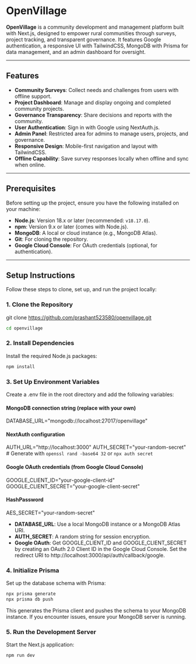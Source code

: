 # OpenVillage

**OpenVillage** is a community development and management platform built with Next.js, designed to empower rural communities through surveys, project tracking, and transparent governance. It features Google authentication, a responsive UI with TailwindCSS, MongoDB with Prisma for data management, and an admin dashboard for oversight.

---

## Features
- **Community Surveys**: Collect needs and challenges from users with offline support.
- **Project Dashboard**: Manage and display ongoing and completed community projects.
- **Governance Transparency**: Share decisions and reports with the community.
- **User Authentication**: Sign in with Google using NextAuth.js.
- **Admin Panel**: Restricted area for admins to manage users, projects, and governance.
- **Responsive Design**: Mobile-first navigation and layout with TailwindCSS.
- **Offline Capability**: Save survey responses locally when offline and sync when online.

---

## Prerequisites
Before setting up the project, ensure you have the following installed on your machine:
- **Node.js**: Version 18.x or later (recommended: `v18.17.0`).
- **npm**: Version 9.x or later (comes with Node.js).
- **MongoDB**: A local or cloud instance (e.g., MongoDB Atlas).
- **Git**: For cloning the repository.
- **Google Cloud Console**: For OAuth credentials (optional, for authentication).

---

## Setup Instructions
Follow these steps to clone, set up, and run the project locally:

### 1. Clone the Repository
git clone https://github.com/prashant523580/openvillage.git
```bash
cd openvillage
```

### 2. Install Dependencies
Install the required Node.js packages:
```bash
npm install
```
### 3. Set Up Environment Variables
Create a .env file in the root directory and add the following variables:

#### MongoDB connection string (replace with your own)
DATABASE_URL="mongodb://localhost:27017/openvillage"

#### NextAuth configuration
AUTH_URL="http://localhost:3000"
AUTH_SECRET="your-random-secret" # Generate with `openssl rand -base64 32` or `npx auth secret`

#### Google OAuth credentials (from Google Cloud Console)
GOOGLE_CLIENT_ID="your-google-client-id"
GOOGLE_CLIENT_SECRET="your-google-client-secret"
#### HashPassword
AES_SECRET="your-random-secret"

- **DATABASE_URL**: Use a local MongoDB instance or a MongoDB Atlas URI.
- **AUTH_SECRET**: A random string for session encryption.
- **Google OAuth**: Get GOOGLE_CLIENT_ID and GOOGLE_CLIENT_SECRET by creating an OAuth 2.0 Client ID in the Google Cloud Console. Set the redirect URI to http://localhost:3000/api/auth/callback/google.

### 4. Initialize Prisma
Set up the database schema with Prisma:
```bash
npx prisma generate
npx prisma db push
```
This generates the Prisma client and pushes the schema to your MongoDB instance.
If you encounter issues, ensure your MongoDB server is running.

### 5. Run the Development Server
Start the Next.js application:
```bash
npm run dev
```
